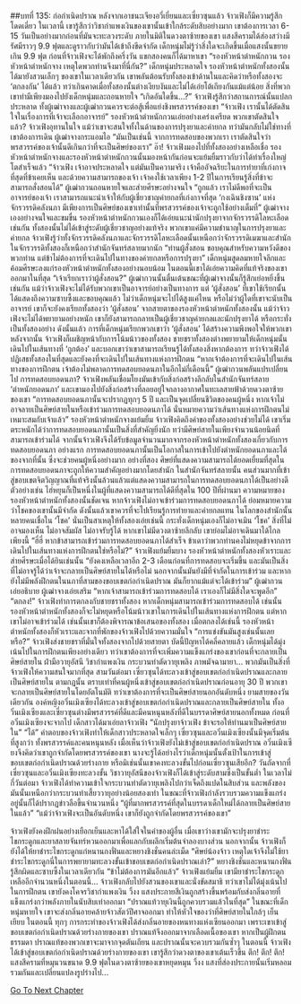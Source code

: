 ##บทที่ 135:  ก่อกำเนิดปราณ
หลังจากเอาชนะเจียงอวี่เยี่ยนและเซี่ยวซุนแล้ว จ้าวเฟิงก็มีความรู้สึกโดดเดี่ยว
ในเวลานี้ เขารู้สึกว่าวิชากำแพงเงินของเขานั้นเข้าใกล้ระดับสิบอย่างมาก เขาต้องการเวลา 6-15 วันเป็นอย่างมากก่อนที่มันจะทะลวงระดับ
ภายในมิติในดวงตาซ้ายของเขา แสงสีครามได้ส่องสว่างมีรัศมีราวๆ 9.9 ฟุตและดูราวกับว่ามันได้เข้าถึงขีดจำกัด
เด็กหนุ่มไม่รู้ว่าสิ่งใดจะเกิดขึ้นเมื่อแสงนั้นขยายเกิน 9.9 ฟุต
ก่อนที่จ้าวเฟิงจะได้พักถึงครึ่งวัน แขกสองคนก็ได้มาหาเขา
“รองหัวหน้าตำหนักกวน รองหัวหน้าตำหนักจาง เหตุใดพวกท่านจึงมาที่นี่กัน?”
เด็กหนุ่มประหลาดใจ รองหัวหน้าตำหนักทั้งสองนั้นได้มายังสวนเล็กๆ ของเขาในเวลาเดียวกัน
เขาพลันต้อนรับทั้งสองเข้าด้านในและคิดว่าหรือทั้งสองจะ ‘ตกลงกัน’ ได้แล้ว
ทว่าเกินคาดเมื่อทั้งสองนั้นต่างเงียบงันและไม่ได้เอ่ยโต้เถียงกันแม้แต่น้อย สิ่งที่พวกเขาทำมีเพียงมองไปยังเด็กหนุ่มและถอนหายใจ
“เกิดอันใดขึ้น...?”
จ้าวเฟิงรู้สึกว่าสถานการณ์นั้นแปลกประหลาด ทั้งผู้เฒ่าจางและผู้เฒ่ากวนควรจะต่อสู้เพื่อแย่งชิงพรสวรรค์ของเขา
“จ้าวเฟิง เรานั้นได้ตัดสินใจในเรื่องการที่เจ้าจะเลือกอาจารย์” รองหัวหน้าตำหนักกวนเอ่ยอย่างเคร่งเครียด
พวกเขาตัดสินใจแล้ว?
จ้าวเฟิงอุทานในใจ แม้ว่าเขาจะสนใจทั้งในด้านของการปรุงยาและค่ายกล ทว่ามันกลับไม่ใช่ทางที่เขาต้องการเดิน
ผู้เฒ่าจางกระแอมไอ
“มันเป็นเช่นนี้ จากการทดสอบของพวกเรา เราตัดสินใจว่าพรสวรรค์ของเจ้านั้นดีเกินกว่าที่จะเป็นศิษย์ของเรา”
อ๊า!
จ้าวเฟิงมองไปที่ทั้งสองอย่างเหลือเชื่อ
รองหัวหน้าตำหนักจางและรองหัวหน้าตำหนักกวนนั้นมองหน้ากันก่อนจะแย้มยิ้มราวกับว่าได้ทำเรื่องใหญ่โตสำเร็จแล้ว
“จ้าวเฟิง เจ้าอาจประหลาดใจ แต่มันเป็นความจริง เจ้าคืออัจฉริยะในการทำยาที่เก่งกาจที่สุดที่ข้าเคยเห็น และด้วยความสามารถของเจ้า เจ้าคงใช้เวลาเพียง 1-2 ปีในการเรียนรู้สิ่งที่ข้าจะสามารถสั่งสอนได้” ผู้เฒ่ากวนถอนหายใจและส่ายศีรษะอย่างจนใจ
“ถูกแล้ว เราไม่ดีพอที่จะเป็นอาจารย์ของเจ้า เราสามารถแนะนำเจ้าให้กับผู้เชี่ยวชาญค่ายกลที่เก่งกาจที่สุด ‘กงเฉินชิงซาน’ แห่งจักรวรรดิคลังนภา มีเพียงการเป็นศิษย์ของเขาเท่านั้นที่พรสวรรค์ของเจ้าจะถูกใช้อย่างเต็มที่” ผู้เฒ่าจางเองอย่างจนใจและขมขื่น
รองหัวหน้าตำหนักกวนเองก็ได้เอ่ยแนะนำนักปรุงยาจากจักรวรรดิโลหะเลือดเช่นกัน
ทั้งสองนั้นไม่ได้เข้าสู่ระดับผู้เชี่ยวชาญอย่างแท้จริง พวกเขาแค่มีความชำนาญในการปรุงยาและค่ายกล
จ้าวเฟิงรู้ว่าทั้งจักรวรรดิคลังนภาและจักรวรรดิโลหะเลือดนั้นเหนือกว่าจักรวรรดิเมฆาและสำนักในจักรวรรดิทั้งสองก็เหนือกว่าสำนักจันทร์สลายมากนัก
“ท่านผู้สั่งสอน ขอบคุณสำหรับความหวังดีของพวกท่าน แต่ข้าไม่ต้องการที่จะเดินไปในทางของค่ายกลหรือการปรุงยา”
เด็กหนุ่มสูดลมหายใจลึกและค้อมศีรษะลงแก่รองหัวหน้าตำหนักทั้งสองอย่างนอบน้อม
ในตอนนี้เขาได้เอ่ยความคิดที่แท้จริงของเขาออกมาในที่สุด
“เจ้าเรียกเราว่าผู้สั่งสอน?”
ผู้เฒ่ากวนนั้นตื่นเต้นขณะที่ผู้เฒ่าจางนั้นก็รู้สึกเย่อหยิ่งขึ้นเช่นกัน
แม้ว่าจ้าวเฟิงจะไม่ได้รับพวกเขาเป็นอาจารย์อย่างเป็นทางการ แต่ ‘ผู้สั่งสอน’ ที่เขาใช้เรียกนั้นได้แสดงถึงความซาบซึ้งและขอบคุณแล้ว
ไม่ว่าเด็กหนุ่มจะไปได้สูงแค่ไหน หรือไม่ว่าผู้ใดที่เขาจะนับเป็นอาจารย์ เขาก็จะยังคงเรียกทั้งสองว่า ‘ผู้สั่งสอน’
จากสายตาของรองหัวหน้าตำหนักทั้งสองนั้น แม้ว่าจ้าวเฟิงจะไม่ได้พยายามอย่างหนัก เขาก็ยังสามารถกลายเป็นผู้เชี่ยวชาญค่ายกลและนักปรุงยาได้ หรือกระทั่งเป็นทั้งสองอย่าง
ดังนั้นแล้ว การที่เด็กหนุ่มเรียกพวกเขาว่า ‘ผู้สั่งสอน’ ได้สร้างความพึงพอใจให้พวกเขา
หลังจากนั้น จ้าวเฟิงก็เผชิญหน้ากับการโน้มน้าวของทั้งสอง ชายชราทั้งสองต่างพยายามให้เด็กหนุ่มนั้นเดินไปในเส้นทางที่ ‘ถูกต้อง’ และบอกเขาว่าเขาสามารถเรียนรู้ได้ทั้งสองสิ่งหากต้องการ
ทว่าจ้าวเฟิงได้ปฏิเสธทั้งสองในที่สุดและยังคงที่จะเดินไปในเส้นทางแห่งการฝึกตน
“หากเจ้าต้องการที่จะเดินไปในเส้นทางของการฝึกตน เจ้าต้องไม่พลาดการทดสอบยอดนภาในอีกไม่กี่เดือนนี้” ผู้เฒ่ากวนพลันแปรเปลี่ยนไป
การทดสอบยอดนภา?
จ้าวเฟิงพลันเชื่อมโยงมันเข้ากับสิ่งก่อสร้างลึกลับในสำนักจันทร์สลาย ‘ตำหนักยอดนภา’ และเขามองไปยังสิ่งก่อสร้างที่ลอยอยู่ใจกลางอากาศในทะเลสายฟ้าด้วยดวงตาซ้ายของเขา
“การทดสอบยอดนภานั้นจะปรากฏทุกๆ 5 ปี และเป็นจุดเปลี่ยนชีวิตของคนผู้หนึ่ง หากเจ้าไม่อาจลายเป็นศิษย์สายในหรือเข้าร่วมการทดสอบยอดนภาได้ นั่นหมายความว่าเส้นทางแห่งการฝึกตนไม่เหมาะสมกับเจ้าแล้ว”
รองหัวหน้าตำหนักจางแย้มยิ้ม
จ้าวเฟิงคิดถึงคำของทั้งสองอย่างช่วยไม่ได้ เขาเริ่มตระหนักได้ว่าการทดสอบยอดนภานั้นเป็นสิ่งที่สำคัญยิ่งนัก ทว่ามีศิษย์สายในเพียงจำนวนน้อยนิดที่สามารถเข้าร่วมได้
จากนั้นจ้าวเฟิงจึงได้รับข้อมูลจำนวนมากจากรองหัวหน้าตำหนักทั้งสองเกี่ยวกับการทดสอบยอดนภา
อย่างแรก การทดสอบยอดนภานั้นเป็นโอกาสในการเข้าไปยังตำหนักยอดนภาและได้ของจากที่นั้น ซึ่งจะช่วยคนผู้หนึ่งอย่างมาก
อย่างที่สอง ศิษย์ที่แสดงความสามารถได้ยอดเยี่ยมที่สุดในการทดสอบยอดนภาจะถูกให้ความสำคัญอย่างมากโดยสำนัก
ในสำนักจันทร์สลายนั้น คนส่วนมากที่เข้าสู่ขอบเขตจิตวิญญาณที่แท้จริงนั้นล้วนแล้วแต่แสดงความสามารถในการทดสอบยอดนภาได้เป็นอย่างดี
ตัวอย่างเช่น ไฮ่หยุนก็เป็นหนึ่งในผู้ที่แสดงความสามารถได้ดีที่สุดใน 100 ปีที่ผ่านมา
ความหมายของรองหัวหน้าตำหนักทั้งสองนั้นชัดเจน หากจ้าวเฟิงไม่อาจเข้าร่วมการทดสอบยอดนภาได้ ย่อมหมายความว่าโชคของเขานั้นมีจำกัด ดังนั้นแล้วเขาควรที่จะไปเรียนรู้การทำยาและค่ายกลแทน
ในโลกของสำนักนั้น หลายคนเชื่อใน ‘โชค’ นั่นเป็นสาเหตุให้ทั้งสองเอ่ยเช่นนี้ กระทั่งเด็กหนุ่มเองก็ไม่อาจเมิน ‘โชค’ สิ่งที่ไม่อาจมองเห็น ไม่อาจสัมผัส ไม่อาจรับรู้ได้
หากเขาไม่มีดวงตาซ้ายลึกลับ เขาย่อมไม่อาจเดินมาได้ไกลเพียงนี้
“ฮี่ฮี่ หากข้าสามารถเข้าร่วมการทดสอบยอดนภาได้สำเร็จ ข้าเดาว่าพวกท่านคงไม่หยุดข้าจากการเดินไปในเส้นทางแห่งการฝึกตนใช่หรือไม่?” จ้าวเฟิงแย้มยิ้มบาง
รองหัวหน้าตำหนักทั้งสองหัวเราะและส่ายศีรษะเมื่อได้ยินเช่นนั้น
“ยังคงเหลือเวลาอีก 2-3 เดือนก่อนที่การทดสอบจะเริ่มขึ้น และมันเป็นสิ่งที่ไม่อาจรู้ได้ว่าเจ้าจะกลายเป็นศิษย์สายในได้หรือไม่ นอกจากนั้นมันยังมีที่จำกัดในการเข้าร่วม และหากยังไม่มีพลังฝึกตนในนภาที่สามของขอบเขตก่อกำเนิดปราณ มันก็ยากแม้แต่จะได้เข้าร่วม” ผู้เฒ่ากวนเอ่ยอธิบาย
ผู้เฒ่าจางเอ่ยเสริม
“หากเจ้าสามารถเข้าร่วมการทดสอบได้ เราเองก็ไม่มีสิ่งใดจะพูดอีก”
“ตกลง!”
จ้าวเฟิงทำการตกลงกับชายชราทั้งสอง
หากเด็กหนุ่มสามารถเข้าร่วมการทดสอบได้ เช่นนั้นรองหัวหน้าตำหนักทั้งสองก็จะไม่หยุดหรือโน้มน้าวเขาในการเดินไปในเส้นทางแห่งการฝึกตน แต่หากเขาไม่อาจเข้าร่วมได้ เช่นนั้นเขาก็ต้องพิจารณาข้อเสนอของทั้งสอง
เมื่อตกลงได้เช่นนี้ รองหัวหน้าตำหนักทั้งสองก็หัวเราะและจากที่พักของจ้าวเฟิงไปด้วยความมั่นใจ
“การแข่งขันมันสูงเช่นนั้นเลยหรือ?”
จ้าวเฟิงส่งชายชราที่มั่นใจทั้งสองจากไปด้วยสายตา
บัดนี้ปัญหาได้คลี่คลายแล้ว เด็กหนุ่มได้มุ่งเน้นไปในการฝึกตนเพียงอย่างเดียว ทว่าเขาต้องการที่จะเพิ่มความแข็งแกร่งของเขาก่อนที่จะกลายเป็นศิษย์สายใน
ฝ่ามือวายุอัสนี วิชากำแพงเงิน กระบวนท่าตัดวายุเพลิง ภาพมัจฉามายา... พวกมันเป็นสิ่งที่จ้าวเฟิงให้ความสนใจมากที่สุด
สามวันต่อมา เซี่ยวซุนได้ทะลวงเข้าสู่ขอบเขตก่อกำเนิดปราณและกลายเป็นศิษย์สายใน
ตามกฎนั้น ตราบเท่าที่คนผู้หนึ่งเข้าสู่ขอบเขตก่อกำเนิดปราณก่อนอายุ 30 ปี พวกเขาจะกลายเป็นศิษย์สายในโดยอัตโนมัติ ทว่าเขาต้องการที่จะเป็นศิษย์สายนอกอันดับหนึ่ง
ยามสายของวันเดียวกัน
องค์หญิงอวิ๋นเมิงเซียงได้ทะลวงเข้าสู่ขอบเขตก่อกำเนิดปราณและกลายเป็นศิษย์สายใน
ทั้งอวิ๋นเมิงเซียงและเซี่ยวซุนต่างมีพรสวรรค์ที่ดีและมีคนหนุนหลังที่ดีในบรรดาศิษย์สายนอกทั้งหมด
ก่อนที่อวิ๋นเมิงเซียงจะจากไป เด็กสาวได้มาเอ่ยลาจ้าวเฟิง
“นักปรุงยาจ้าวเฟิง ข้าจะรอให้ท่านมาเป็นศิษย์สายใน”
“ได้”
คำตอบของจ้าวเฟิงทำให้เด็กสาวประหลาดใจเล็กๆ
เซี่ยวซุนและอวิ๋นเมิงเซียงนั้นมีจุดเริ่มต้นที่สูงกว่า ทั้งพรสวรรค์และคนหนุนหลัง
เมื่อเห็นว่าจ้าวเฟิงยังไม่เข้าสู่ขอบเขตก่อกำเนิดปราณ อวิ๋นเมิงเซียงจึงคิดว่าเขาถูกจำกัดโดยพรสวรรค์ของเขา
นางจะรู้ได้อย่างไรว่าเด็กหนุ่มนั้นตั้งเป้าในการเข้าสู่ขอบเขตก่อกำเนิดปราณด้วยร่างกาย หรือมิเช่นนั้นเขาคงทะลวงขั้นไปก่อนเซี่ยวซุนเสียอีก?
วันถัดจากที่เซี่ยวซุนและอวิ๋นเมิงเซียงทะลวงขั้น วิชาวายุอัสนีของจ้าวเฟิงก็ได้เข้าสู่ระดับสามซึ่งเป็นขั้นต่ำ
ในเวลาไม่กี่วันต่อมา จ้าวเฟิงได้ทำความเข้าใจกระบวนท่าตัดวายุเพลิงไปกว่าเจ็ดถึงแปดในสิบส่วน และพลังของมันนั้นเหนือกว่ากระบวนท่าเสี้ยววายุอย่างน้อยสองเท่า
ในขณะที่จ้าวเฟิงกำลังรวบรวมความแข็งแกร่งอยู่นั้นก็ได้ปรากฏข่าวลือขึ้นจำนวนหนึ่ง
“ผู้ที่มากพรสวรรค์ที่สุดในบรรดาเด็กใหม่ได้กลายเป็นศิษย์สายในแล้ว”
“แม้ว่าจ้าวเฟิงจะเป็นอันดับหนึ่ง เขาก็ยังถูกจำกัดโดยพรสวรรค์ของเขา”

จ้าวเฟิงยังคงฝึกฝนอย่างเยือกเย็นและหาได้ใส่ใจในคำของผู้อื่น เมื่อเขาว่างเขามักจะปรุงยาชำระไขกระดูกและยาสลายจันทร์หวนออกมาเพื่อแลกกับผลึกเริ่มต้นจำลองบางส่วน
นอกจากนั้น จ้าวเฟิงก็ยังได้ให้ยาชำระไขกระดูกแก่หนานกงฟั่นและหยางชิงชั่นคนล่ะเม็ด
“ศิษย์น้องจ้าว เหตุใดเจ้าจึงไม่ใช้ยาชำระไขกระดูกนี่ในการพยายามทะลวงขั้นเข้าขอบเขตก่อกำเนิดปราณเล่า?”
หยางชิงชั่นและหนานกงฟั่นรู้สึกผิดและซาบซึ้งในเวลาเดียวกัน
“ข้าไม่ต้องการมันอีกแล้ว” จ้าวเฟิงแย้มยิ้ม เขามียาชำระไขกระดูกเหลืออีกจำนวนหนึ่งในตอนนี้...
จ้าวเฟิงกลับไปยังสวนของเขาและนั่งขัดสมาธิ ทว่าเขาไม่ได้มุ่งเน้นไปในการฝึกตน เขายังคงโคจรวิชากำแพงเงิน
วิ้งง
แสงประกายสีเงินถูกสร้างขึ้นพร้อมกับส่งกลิ่นอายที่แข็งแกร่งกว่าพลังภายในนับสิบเท่าออกมา
“ปราณแท้วายุเงินนี้ถูกควบรวมแล้วในที่สุด”
ในขณะที่เด็กหนุ่มหายใจ เขาจะส่งกลิ่นอายคล้ายจ้าวสัตว์ปีศาจออกมา ทำให้หัวใจของว่าที่ศิษย์สายในใกล้ๆ เย็นเยียบ ในตอนนี้ ทุกๆ การกระทำของจ้าวเฟิงได้ส่งกลิ่นอายของหนทางแห่งเซียนออกมา
เพราะเขาเข้าสู่ขอบเขตก่อกำเนิดปราณด้วยร่างกายของเขา ปราณแท้จึงออกมาจากเลือดเนื้อของเขา หากเป็นผู้ฝึกตนธรรมดา ปราณแท้ของพวกเขาจะมาจากจุดตันเถียน และปราณนั้นจะควบรวมกันซ้ำๆ
ในตอนนี้ จ้าวเฟิงได้เข้าสู่ขอบเขตก่อกำเนิดปราณด้วยร่างกายของเขา เขารู้สึกว่าดวงตาของเขาเต้นเร็วขึ้น
ตึก! ตึก! ตึก!
แสงสีครามที่หมุนวนขนาด 9.9 ฟุตในดวงตาซ้ายของเขาหยุดหมุน
วิ้งง
แสงที่ส่องประกายนั้นเริ่มหลอมรวมกันและเปลี่ยนแปลงรูปร่างไป...



[Go To Next Chapter]( ./136.md)